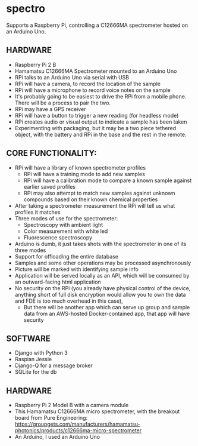 # spectro

Supports a Raspberry Pi, controlling a C12666MA spectrometer hosted on an Arduino Uno.

## HARDWARE
- Raspberry Pi 2 B
- Hamamatsu C12666MA Spectrometer mounted to an Arduino Uno
- RPi talks to an  Arduino Uno via serial with USB
- RPi will have a camera, to record the location of the sample
- RPi will have a microphone to record voice notes on the sample
- It's probably going to be easiest to drive the RPi from a mobile phone.  There will be a process to pair the two. 
- RPi may have a GPS receiver
- RPi will have a button to trigger a new reading (for headless mode)
- RPi creates audio or visual output to indicate a sample has been taken
- Experimenting with packaging, but it may be a two piece tethered object, with the battery and RPi in the base and the rest in the remote.

## CORE FUNCTIONALITY:
- RPi will have a library of known spectrometer profiles
  - RPi will have a training mode to add new samples
  - RPi will have a calibration mode to compare a known sample against earlier saved profiles
  - RPi may also attempt to match new samples against unknown compounds based on their known chemical properties
- After taking a spectrometer measurement the RPi will tell us what profiles it matches
- Three modes of use for the spectrometer:
  - Spectroscopy with ambient light
  - Color measurement with white led
  - Fluorescence spectroscopy
- Arduino is dumb, it just takes shots with the spectrometer in one of its three modes
- Support for offloading the entire database 
- Samples and some other operations may be processed asynchronously 
- Picture will be marked with identifying sample info
- Application will be served locally as an API, which will be consumed by an outward-facing html application
- No security on the RPi (you already have physical control of the device, anything short of full disk encryption would allow you to own the data and FDE is too much overhead in this case), 
  - But there will be another app which can serve up group and sample data from an AWS-hosted Docker-contained app, that app will have security

## SOFTWARE
- Django with Python 3 
- Raspian Jessie
- Django-Q for a message broker
- SQLite for the db

## HARDWARE
- Raspberry Pi 2 Model B with a camera module
- This Hamamatsu C12666MA micro spectrometer, with the breakout board from Pure Engineering: https://groupgets.com/manufacturers/hamamatsu-photonics/products/c12666ma-micro-spectrometer
- An Arduino, I used an Arduino Uno
